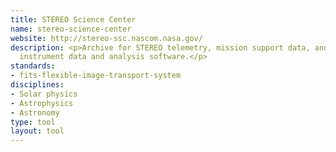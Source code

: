 ```yaml
---
title: STEREO Science Center
name: stereo-science-center
website: http://stereo-ssc.nascom.nasa.gov/
description: <p>Archive for STEREO telemetry, mission support data, and higher level
  instrument data and analysis software.</p>
standards:
- fits-flexible-image-transport-system
disciplines:
- Solar physics
- Astrophysics
- Astronomy
type: tool
layout: tool
---
```


